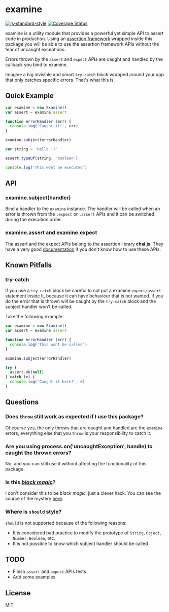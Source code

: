 # examine
[![js-standard-style](https://img.shields.io/badge/code%20style-standard-brightgreen.svg?style=flat)](https://github.com/feross/standard)
[![Coverage Status](https://coveralls.io/repos/ricardofbarros/examine/badge.svg)](https://coveralls.io/r/ricardofbarros/examine)

examine is a utility module that provides a powerful yet simple API to assert code in production.
Using an [assertion framework](https://github.com/chaijs/chai) wrapped inside this package you will be able
to use the assertion framework APIs without the fear of uncaught exceptions.

Errors thrown by the `assert` and `expect` APIs are caught and handled by the callback you bind to examine.

Imagine a big invisible and smart `try-catch` block wrapped around your app that only catches specific errors. That's what this is.


## Quick Example

```js
var examine = new Examine()
var assert = examine.assert

function errorHandler (err) {
  console.log('Caught it!', err)
}

examine.subject(errorHandler)

var string = 'Hello :)'

assert.typeOf(string, 'boolean')

console.log('This wont be executed')
```

## API

### examine.subject(handler)
Bind a handler to the `examine` instance.
The handler will be called when an error is thrown from the `.expect` or `.assert` APIs and it can
be switched during the execution order.

### examine.assert and examine.expect
The assert and the expect APIs belong to the assertion library **chai.js**. They have a very good [documentation](http://chaijs.com/api/) if you don't know how to use these APIs.

## Known Pitfalls

### try-catch
If you use a `try-catch` block be careful to not put a examine `expect/assert` statement inside it, because it
can have behaviour that is not wanted.
If you do the error that is thrown will be caught by the `try-catch` block and the subject handler won't be called.

Take the following example:

```js
var examine = new Examine()
var assert = examine.assert

function errorHandler (err) {
  console.log('This wont be called')
}

examine.subject(errorHandler)

try {
  assert.ok(null)
} catch (e) {
  console.log('Caught it here!', e)
}

```

## Questions

### Does `throw` still work as expected if I use this package?
Of course yes, the only throws that are caught and handled are the `examine` errors, everything else that you `throw` is your responsibility to
catch it.

### Are you using process.on('uncaughtException', handle) to caught the thrown errors?
No, and you can still use it without affecting the functionality of this package.

### Is this [*black magic*](http://en.wikipedia.org/wiki/Magic_%28programming%29)?
I don't consider this to be *black magic*, just a clever hack. You can see the source of the mystery [here](https://github.com/ricardofbarros/examine/blob/master/lib/wrappers/process.js).

### Where is `should` style?
`should` is not supported because of the following reasons:
- It is considered bad practice to modify the prototype of `String`, `Object`, `Number`, `Boolean`, etc.
- It is not possible to know which subject handler should be called


## TODO
- Finish `assert` and `expect` APIs tests
- Add some examples

## License
MIT
